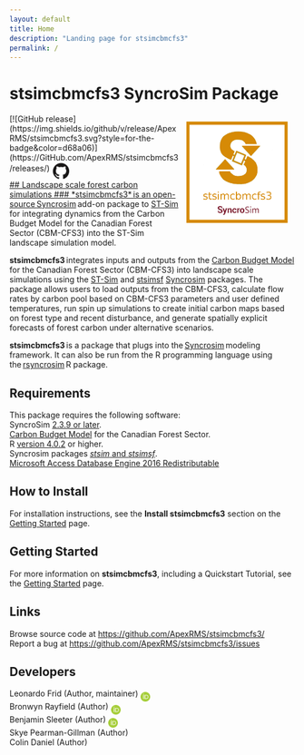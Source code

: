 ```yaml
---
layout: default
title: Home
description: "Landing page for stsimcbmcfs3"
permalink: /
---
```


# **stsimcbmcfs3** SyncroSim Package
<img align="right" style="padding: 13px" width="180" src="assets/images/logo/stsimcbmcfs3-sticker.png">
[![GitHub release](https://img.shields.io/github/v/release/ApexRMS/stsimcbmcfs3.svg?style=for-the-badge&color=d68a06)](https://GitHub.com/ApexRMS/stsimcbmcfs3/releases/)    <a href="https://github.com/ApexRMS/stsimcbmcfs3"><img align="middle" style="padding: 1px" width="30" src="assets/images/logo/github-trans2.png">
<br>
## Landscape scale forest carbon simulations
### *stsimcbmcfs3* is an open-source <a href="https://syncrosim.com/download/" target="_blank">Syncrosim</a> add-on package to <a href="http://docs.stsim.net" target="_blank">ST-Sim</a> for integrating dynamics from the Carbon Budget Model for the Canadian Forest Sector (CBM-CFS3) into the ST-Sim landscape simulation model.

**stsimcbmcfs3** integrates inputs and outputs from the <a href="https://www.nrcan.gc.ca/climate-change/impacts-adaptations/climate-change-impacts-forests/carbon-accounting/carbon-budget-model/13107" target="_blank">Carbon Budget Model</a> for the Canadian Forest Sector (CBM-CFS3) into landscape scale simulations using the <a href="http://docs.stsim.net" target="_blank">ST-Sim</a> and <a href="https://apexrms.github.io/stsimsf/" target="_blank">stsimsf</a> <a href="https://syncrosim.com/" target="_blank">Syncrosim</a> packages. The package allows users to load outputs from the CBM-CFS3, calculate flow rates by carbon pool based on CBM-CFS3 parameters and user defined temperatures, run spin up simulations to create initial carbon maps based on forest type and recent disturbance, and generate spatially explicit forecasts of forest carbon under alternative scenarios.

**stsimcbmcfs3** is a package that plugs into the <a href="https://syncrosim.com/" target="_blank">Syncrosim</a> modeling framework. It can also be run from the R programming language using the <a href="https://syncrosim.com/r-package/" target="_blank">rsyncrosim</a> R package.

## Requirements

This package requires the following software: <br>
SyncroSim <a href="https://syncrosim.com/download/" target="_blank">2.3.9 or later</a>. <br>
<a href="https://www.nrcan.gc.ca/climate-change/impacts-adaptations/climate-change-impacts-forests/carbon-accounting/carbon-budget-model/13107" target="_blank">Carbon Budget Model</a> for the Canadian Forest Sector. <br>
R <a href="https://www.r-project.org/" target="_blank">version 4.0.2</a> or higher. <br>
Syncrosim packages <a href="https://docs.stsim.net/" target="_blank">*stsim* and *stsimsf*</a>. <br>
<a href="https://www.microsoft.com/en-us/download/details.aspx?id=54920" target="_blank">Microsoft Access Database Engine 2016 Redistributable</a>

## How to Install

For installation instructions, see the **Install stsimcbmcfs3** section on the <a href="https://apexrms.github.io/stsimcbmcfs3/getting_started.html" target="_blank">Getting Started</a> page.

## Getting Started

For more information on **stsimcbmcfs3**, including a Quickstart Tutorial, see the <a href="https://apexrms.github.io/stsimcbmcfs3/getting_started.html" target="_blank">Getting Started</a> page.

## Links

Browse source code at <a href="https://github.com/ApexRMS/stsimcbmcfs3/" target="_blank">https://github.com/ApexRMS/stsimcbmcfs3/</a>
<br>
Report a bug at <a href="https://github.com/ApexRMS/stsimcbmcfs3/issues" target="_blank">https://github.com/ApexRMS/stsimcbmcfs3/issues</a>

## Developers

Leonardo Frid (Author, maintainer) <a href="https://orcid.org/0000-0002-5489-2337"><img align="middle" style="padding: 0.5px" width="17" src="assets/images/ORCID.png"></a>
<br>
Bronwyn Rayfield (Author) <a href="https://orcid.org/0000-0003-1768-1300"><img align="middle" style="padding: 0.5px" width="17" src="assets/images/ORCID.png"></a>
<br>
Benjamin Sleeter (Author) <a href="https://orcid.org/0000-0003-2371-9571"><img align="middle" style="padding: 0.5px" width="17" src="assets/images/ORCID.png"></a>
<br>
Skye Pearman-Gillman (Author)
<br>
Colin Daniel (Author)
